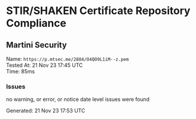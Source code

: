 # STIR/SHAKEN Certificate Repository Compliance

## Martini Security

Name: `https://p.mtsec.me/2884/O4QO9L1iM--z.pem`\
Tested At: 21 Nov 23 17:45 UTC\
Time: 85ms

### Issues

no warning, or error, or notice date level issues were found

Generated: 21 Nov 23 17:53 UTC